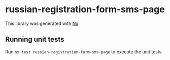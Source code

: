 # russian-registration-form-sms-page

This library was generated with [Nx](https://nx.dev).

## Running unit tests

Run `nx test russian-registration-form-sms-page` to execute the unit tests.
